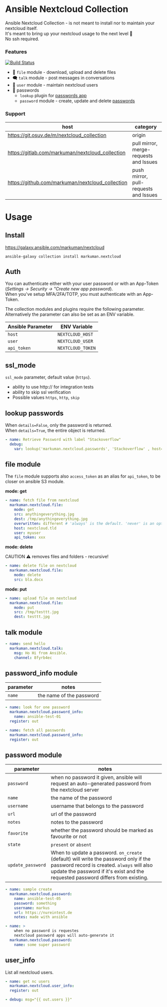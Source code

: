 # Ansible Nextcloud Collection

Ansible Nextcloud Collection - is not meant to install nor to maintain your nextcloud itself.  
It's meant to bring up your nextcloud usage to the next level 🚀  
No ssh required.

### Features

[![Build Status](https://drone.osuv.de/api/badges/m/nextcloud_collection/status.svg)](https://drone.osuv.de/m/nextcloud_collection)

* 💾 `file` module - download, upload and delete files
* 🗨 `talk` module - post messages in conversations
* 👥 `user` module - maintain nextcloud users
* 🔑 passwords
  * `lookup` plugin for [passwords app](https://apps.nextcloud.com/apps/passwords)
  * `password` module - create, update and delete [passwords](https://apps.nextcloud.com/apps/passwords)

### Support


| **host** | **category** |
| --- | --- |
| https://git.osuv.de/m/nextcloud_collection | origin |
| https://gitlab.com/markuman/nextcloud_collection | pull mirror, merge-requests and Issues |
| https://github.com/markuman/nextcloud_collection | push mirror, pull-requests and Issues |

# Usage

## Install

https://galaxy.ansible.com/markuman/nextcloud

`ansible-galaxy collection install markuman.nextcloud`

## Auth

You can authenticate either with your user password or with an App-Token (_Settings -> Security -> "Create new app password_).  
When you've setup MFA/2FA/TOTP, you must authenticate with an App-Token.

The collection modules and plugins require the following parameter. Alternatively the parameter can also be set as an ENV variable.

| **Ansible Parameter** | **ENV Variable** |
| --- | --- |
| `host` | `NEXTCLOUD_HOST` |
| `user` | `NEXTCLOUD_USER` |
| `api_token` | `NEXTCLOUD_TOKEN` |

## ssl_mode

`ssl_mode` parameter, default value (`https`).  
* ability to use http:// for integration tests
* ability to skip ssl verification
* Possible values `https`, `http`, `skip`

## lookup passwords

When `details=False`, only the password is returned.  
When `details=True`, the entire object is returned.

```yml
- name: Retrieve Password with label "Stackoverflow"
  debug:
    var: lookup('markuman.nextcloud.passwords', 'Stackoverflow' , host='nextcloud.tld', user='ansible', api_token='some-token', details=False)
```

## file module

The `file` module supports also `access_token` as an alias for `api_token`, to be closer on ansible S3 module.

**mode: get**
```yml
- name: fetch file from nextcloud
  markuman.nextcloud.file:
    mode: get
    src: anythingeverything.jpg
    dest: /tmp/anythingeverything.jpg
    overwritten: different # 'always' is the default. 'never' is an option too.
    host: nextcloud.tld
    user: myuser
    api_token: xxx
```

**mode: delete**

CAUTION ⚠ removes files and folders - recursive!

```yml
- name: delete file on nextcloud
  markuman.nextcloud.file:
    mode: delete
    src: bla.docx
```

**mode: put**

```yml
- name: upload file on nextcloud
  markuman.nextcloud.file:
    mode: put
    src: /tmp/testtt.jpg
    dest: testtt.jpg
```

## talk module

```yml
- name: send hello
  markuman.nextcloud.talk:
    msg: Ho Hi from Ansible.
    channel: 8fyrb4ec
```

## password_info module

| parameter | notes |
| --- | --- |
| `name` | the name of the password |

```yml
- name: look for one password
  markuman.nextcloud.password_info:
    name: ansible-test-01
  register: out

- name: fetch all passwords
  markuman.nextcloud.password_info:
  register: out
```

## password module

| parameter | notes |
| --- | --- |
| `password` | when no password it given, ansible will request an auto-generated password from the nextcloud server |
| `name` | the name of the password |
| `username` | username that belongs to the password |
| `url` | url of the password |
| `notes` | notes to the password |
| `favorite` | whether the password should be marked as favourite or not |
| `state` | `present` or `absent` |
| `update_password` | When to update a password. `on_create` (default) will write the password only if the password record is created. `always` will also update the password if it's exist and the requested password differs from existing. |



```yml
- name: sample create
  markuman.nextcloud.password:
    name: ansible-test-05
    password: something
    username: markus
    url: https://nureintest.de
    notes: made with ansible

- name: >
    when no password is requestes
    nextcloud password apps will auto-generate it
  markuman.nextcloud.password:
    name: some super password
```

## user_info

List all nextcloud users.

```yml
- name: get nc users
  markuman.nextcloud.user_info:
  register: out

- debug: msg="{{ out.users }}"
```
